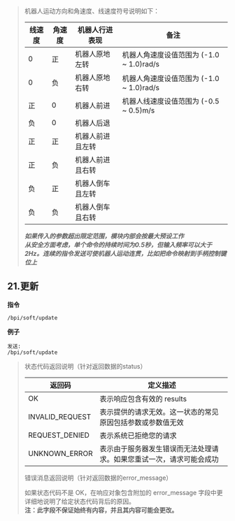 > 机器人运动方向和角速度、线速度符号说明如下：  
>
> | 线速度 | 角速度 | 机器人行进表现 | 备注 |   
> | ------ | ------ | ------ | ------ |  
> | 0 | 正 | 机器人原地左转 | 机器人角速度设值范围为 (-1.0 ~ 1.0)rad/s |   
> | 0 | 负 | 机器人原地右转 | 机器人角速度设值范围为 (-1.0 ~ 1.0)rad/s |   
> | 正 | 0 | 机器人前进 | 机器人线速度设值范围为 (-0.5 ~ 0.5)m/s |   
> | 负 | 0 | 机器人后退 |  |  
> | 正 | 正 | 机器人前进且左转 |  |  
> | 正 | 负 | 机器人前进且右转 |  |  
> | 负 | 正 | 机器人倒车且左转 |  |  
> | 负 | 负 | 机器人倒车且右转 |  | 
>
> ***如果传入的参数超出限定范围，模块内部会按最大预设工作***  
> ***从安全方面考虑，单个命令的持续时间为0.5秒，但输入频率可以大于2Hz。连续的指令发送可使机器人运动连贯，比如把命令映射到手柄控制键位上***


21.更新
-------------
**指令**  

    /bpi/soft/update

**例子**  

	发送:  
    /bpi/soft/update
    
> 状态代码返回说明（针对返回数据的status） 
>
> | 返回码 | 定义描述 |  
> | ------ | ------ |  
> | OK | 表示响应包含有效的 results |   
> | INVALID_REQUEST | 	表示提供的请求无效。这一状态的常见原因包括参数或参数值无效 |   
> | REQUEST_DENIED | 表示系统已拒绝您的请求 |   
> | UNKNOWN_ERROR | 表示由于服务器发生错误而无法处理请求。如果您重试一次，请求可能会成功 |
>
> 错误消息返回说明（针对返回数据的error_message）
>
> 如果状态代码不是 OK，在响应对象包含附加的 error_message 字段中更详细地说明了给定状态代码背后的原因。  
> **注：此字段不保证始终有内容，并且其内容可能会更改。**
